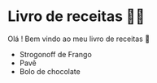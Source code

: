 # Livro de receitas :man_cook:

Olá ! Bem vindo ao meu livro de receitas :wave:

- Strogonoff de Frango
- Pavê
- Bolo de chocolate